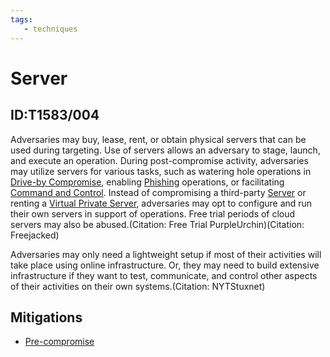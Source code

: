 ```yaml
---
tags:
   - techniques
---
```

# Server
## ID:T1583/004
Adversaries may buy, lease, rent, or obtain physical servers that can be used during targeting. Use of servers allows an adversary to stage, launch, and execute an operation. During post-compromise activity, adversaries may utilize servers for various tasks, such as watering hole operations in [Drive-by Compromise](/mitre/techniques/T1189), enabling [Phishing](/mitre/techniques/T1566) operations, or facilitating [Command and Control](/mitre/tactics/TA0011). Instead of compromising a third-party [Server](/mitre/techniques/T1584/004) or renting a [Virtual Private Server](/mitre/techniques/T1583/003), adversaries may opt to configure and run their own servers in support of operations. Free trial periods of cloud servers may also be abused.(Citation: Free Trial PurpleUrchin)(Citation: Freejacked) 

Adversaries may only need a lightweight setup if most of their activities will take place using online infrastructure. Or, they may need to build extensive infrastructure if they want to test, communicate, and control other aspects of their activities on their own systems.(Citation: NYTStuxnet)
## Mitigations
* [Pre-compromise](/mitre/mitigations/M1056)
